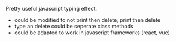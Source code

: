 Pretty useful javascript typing effect.

- could be modified to not print then delete, print then delete
- type an delete could be seperate class methods
- could be adapted to work in javascript frameworks (react, vue)